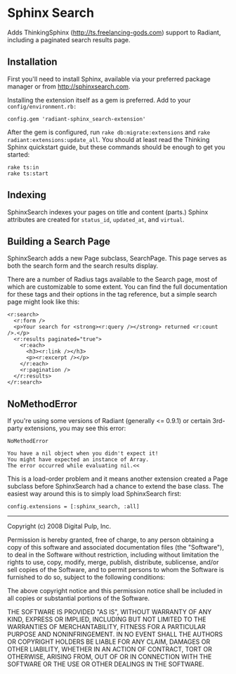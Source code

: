 # Sphinx Search

Adds ThinkingSphinx (<http://ts.freelancing-gods.com>) support to Radiant,
including a paginated search results page.

## Installation

First you'll need to install Sphinx, available via your preferred package
manager or from <http://sphinxsearch.com>.

Installing the extension itself as a gem is preferred. Add to your
`config/environment.rb:`

    config.gem 'radiant-sphinx_search-extension'

After the gem is configured, run `rake db:migrate:extensions` and `rake
radiant:extensions:update_all`. You should at least read the Thinking Sphinx
quickstart guide, but these commands should be enough to get you started:

    rake ts:in
    rake ts:start

## Indexing

SphinxSearch indexes your pages on title and content (parts.) Sphinx
attributes are created for `status_id`, `updated_at`, and `virtual`.

## Building a Search Page

SphinxSearch adds a new Page subclass, SearchPage. This page serves as both
the search form and the search results display.

There are a number of Radius tags available to the Search page, most of which
are customizable to some extent. You can find the full documentation for these
tags and their options in the tag reference, but a simple search page might
look like this:

    <r:search>
      <r:form />
      <p>Your search for <strong><r:query /></strong> returned <r:count />.</p>
      <r:results paginated="true">
        <r:each>
          <h3><r:link /></h3>
          <p><r:excerpt /></p>
        </r:each>
        <r:pagination />
      </r:results>
    </r:search>

## NoMethodError

If you're using some versions of Radiant (generally <= 0.9.1) or certain
3rd-party extensions, you may see this error:

    NoMethodError
    
    You have a nil object when you didn't expect it!
    You might have expected an instance of Array.
    The error occurred while evaluating nil.<<

This is a load-order problem and it means another extension created a Page
subclass before SphinxSearch had a chance to extend the base class. The
easiest way around this is to simply load SphinxSearch first:

    config.extensions = [:sphinx_search, :all]

------------------------------------------------------------------------------

Copyright (c) 2008 Digital Pulp, Inc.

Permission is hereby granted, free of charge, to any person obtaining a copy
of this software and associated documentation files (the "Software"), to deal
in the Software without restriction, including without limitation the rights
to use, copy, modify, merge, publish, distribute, sublicense, and/or sell
copies of the Software, and to permit persons to whom the Software is
furnished to do so, subject to the following conditions:

The above copyright notice and this permission notice shall be included in
all copies or substantial portions of the Software.

THE SOFTWARE IS PROVIDED "AS IS", WITHOUT WARRANTY OF ANY KIND, EXPRESS OR
IMPLIED, INCLUDING BUT NOT LIMITED TO THE WARRANTIES OF MERCHANTABILITY,
FITNESS FOR A PARTICULAR PURPOSE AND NONINFRINGEMENT. IN NO EVENT SHALL THE
AUTHORS OR COPYRIGHT HOLDERS BE LIABLE FOR ANY CLAIM, DAMAGES OR OTHER
LIABILITY, WHETHER IN AN ACTION OF CONTRACT, TORT OR OTHERWISE, ARISING FROM,
OUT OF OR IN CONNECTION WITH THE SOFTWARE OR THE USE OR OTHER DEALINGS IN
THE SOFTWARE.